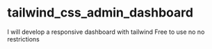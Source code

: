 # tailwind_css_admin_dashboard
I will develop a responsive dashboard with tailwind
Free to use no no restrictions
